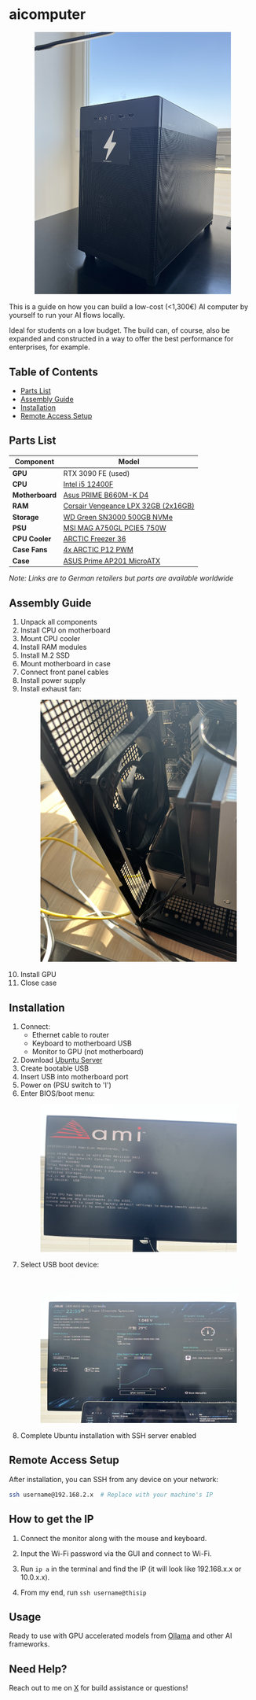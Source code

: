 # aicomputer

<p align="center">
  <img src="final-build.jpg" width="400">
</p>

This is a guide on how you can build a low-cost (<1,300€) AI computer by yourself to run your AI flows locally.

Ideal for students on a low budget. The build can, of course, also be expanded and constructed in a way to offer the best performance for enterprises, for example.

## Table of Contents

- [Parts List](#parts-list)
- [Assembly Guide](#assembly-guide)
- [Installation](#ubuntu-installation)
- [Remote Access Setup](#remote-access-setup)

## Parts List

| Component       | Model                                                                                                                                       |
| --------------- | ------------------------------------------------------------------------------------------------------------------------------------------- |
| **GPU**         | RTX 3090 FE (used)                                                                                                                          |
| **CPU**         | [Intel i5 12400F](https://www.notebooksbilliger.de/intel+core+i5+12400f+746282)                                                             |
| **Motherboard** | [Asus PRIME B660M-K D4](https://www.notebooksbilliger.de/asus+prime+b660m+k+d4+mainboard+748894)                                            |
| **RAM**         | [Corsair Vengeance LPX 32GB (2x16GB)](https://www.notebooksbilliger.de/corsair+vengeance+lpx+schwarz+32gb+kit+2x16gb+ddr4+3200+cl16+660264) |
| **Storage**     | [WD Green SN3000 500GB NVMe](https://www.notebooksbilliger.de/wd+green+sn3000+ssd+500gb+m2+2280+pcie+gen4+nvme+873474)                      |
| **PSU**         | [MSI MAG A750GL PCIE5 750W](https://www.amazon.de/dp/B0C3M86HCB)                                                                            |
| **CPU Cooler**  | [ARCTIC Freezer 36](https://www.notebooksbilliger.de/arctic+freezer+36+cpu+khler+827131)                                                    |
| **Case Fans**   | [4x ARCTIC P12 PWM](https://www.amazon.de/dp/B07GB5JRTZ)                                                                                    |
| **Case**        | [ASUS Prime AP201 MicroATX](https://www.amazon.de/dp/B0B7F8C35R)                                                                            |

_Note: Links are to German retailers but parts are available worldwide_

## Assembly Guide

1. Unpack all components
2. Install CPU on motherboard
3. Mount CPU cooler
4. Install RAM modules
5. Install M.2 SSD
6. Mount motherboard in case
7. Connect front panel cables
8. Install power supply
9. Install exhaust fan:
   <p align="center">
      <img src="exhaust-fan-example.jpg" width="400" alt="Exhaust fan installation">
    </p>
10. Install GPU
11. Close case

## Installation

1. Connect:
   - Ethernet cable to router
   - Keyboard to motherboard USB
   - Monitor to GPU (not motherboard)
2. Download [Ubuntu Server](https://ubuntu.com/download/server)
3. Create bootable USB
4. Insert USB into motherboard port
5. Power on (PSU switch to 'I')
6. Enter BIOS/boot menu:
    <p align="center">
      <img src="monitor.jpg" width="400" alt="Monitor">
    </p>
7. Select USB boot device:
   <p align="center">
      <img src="monitor-2.jpg" width="400" alt="Monitor-2">
    </p>
8. Complete Ubuntu installation with SSH server enabled

## Remote Access Setup

After installation, you can SSH from any device on your network:

```bash
ssh username@192.168.2.x  # Replace with your machine's IP
```

## How to get the IP

1. Connect the monitor along with the mouse and keyboard.

2. Input the Wi-Fi password via the GUI and connect to Wi-Fi.

3. Run `ip a` in the terminal and find the IP (it will look like 192.168.x.x or 10.0.x.x).

4. From my end, run `ssh username@thisip`

## Usage

Ready to use with GPU accelerated models from [Ollama](https://ollama.com) and other AI frameworks.

## Need Help?

Reach out to me on [X](https://x.com/yachty66) for build assistance or questions!